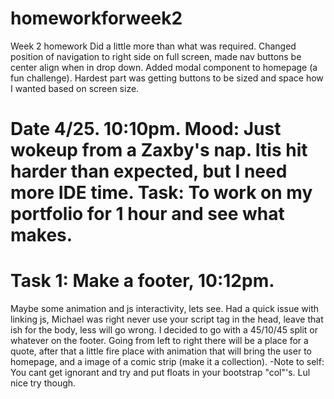 # homeworkforweek2
Week 2 homework
Did a little more than what was required. Changed position of navigation to right side on full screen, made nav buttons be center align when in drop down. Added modal component to homepage (a fun challenge). Hardest part was getting buttons to be sized and space how I wanted based on screen size.

# Date 4/25. 10:10pm. Mood: Just wokeup from a Zaxby's nap. Itis hit harder than expected, but I need more IDE time. Task: To work on my portfolio for 1 hour and see what makes.
# Task 1: Make a footer, 10:12pm.
Maybe some animation and js interactivity, lets see.
Had a quick issue with linking js, Michael was right never use your script tag in the head, leave that ish for the body, less will go wrong. I decided to go with a 45/10/45 split or whatever on the footer. Going from left to right there will be a place for a quote, after that a little fire place with animation that will bring the user to homepage, and a image of a comic strip (make it a collection).
-Note to self: You cant get ignorant and try and put floats in your bootstrap "col"'s. Lul nice try though.